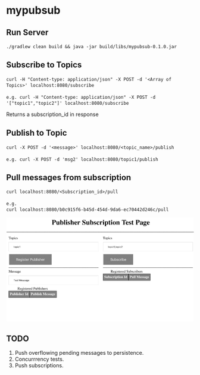# mypubsub

## Run Server 

```
./gradlew clean build && java -jar build/libs/mypubsub-0.1.0.jar
```

## Subscribe to Topics

```
curl -H "Content-type: application/json" -X POST -d '<Array of Topics>' localhost:8080/subscribe

e.g. curl -H "Content-type: application/json" -X POST -d '["topic1","topic2"]' localhost:8080/subscribe
```
Returns a subscription_id in response


## Publish to Topic

```
curl -X POST -d '<message>' localhost:8080/<topic_name>/publish

e.g. curl -X POST -d 'msg2' localhost:8080/topic1/publish
```

## Pull messages from subscription 

```
curl localhost:8080/<Subscription_id>/pull

e.g. 
curl localhost:8080/b0c915f6-b45d-454d-9da6-ec70442d246c/pull
```

![](Demo.gif)

## TODO
1. Push overflowing pending messages to persistence.
2. Concurrrency tests.
3. Push subscriptions.
 